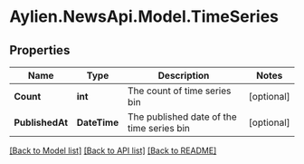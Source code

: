 
# Aylien.NewsApi.Model.TimeSeries

## Properties

Name | Type | Description | Notes
------------ | ------------- | ------------- | -------------
**Count** | **int** | The count of time series bin | [optional] 
**PublishedAt** | **DateTime** | The published date of the time series bin | [optional] 

[[Back to Model list]](../README.md#documentation-for-models)
[[Back to API list]](../README.md#documentation-for-api-endpoints)
[[Back to README]](../README.md)


